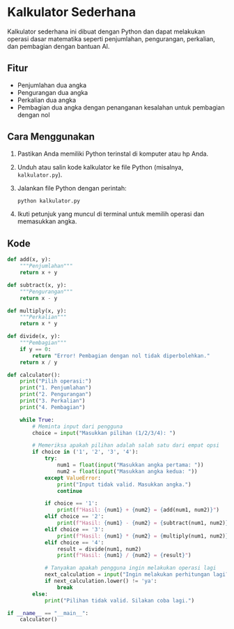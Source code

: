 # Kalkulator Sederhana

Kalkulator sederhana ini dibuat dengan Python dan dapat melakukan operasi dasar matematika seperti penjumlahan, pengurangan, perkalian, dan pembagian dengan bantuan AI.

## Fitur

- Penjumlahan dua angka
- Pengurangan dua angka
- Perkalian dua angka
- Pembagian dua angka dengan penanganan kesalahan untuk pembagian dengan nol

## Cara Menggunakan

1. Pastikan Anda memiliki Python terinstal di komputer atau hp Anda.
2. Unduh atau salin kode kalkulator ke file Python (misalnya, `kalkulator.py`).
3. Jalankan file Python dengan perintah:

    ```bash
    python kalkulator.py
    ```

4. Ikuti petunjuk yang muncul di terminal untuk memilih operasi dan memasukkan angka.

## Kode

```python
def add(x, y):
    """Penjumlahan"""
    return x + y

def subtract(x, y):
    """Pengurangan"""
    return x - y

def multiply(x, y):
    """Perkalian"""
    return x * y

def divide(x, y):
    """Pembagian"""
    if y == 0:
        return "Error! Pembagian dengan nol tidak diperbolehkan."
    return x / y

def calculator():
    print("Pilih operasi:")
    print("1. Penjumlahan")
    print("2. Pengurangan")
    print("3. Perkalian")
    print("4. Pembagian")

    while True:
        # Meminta input dari pengguna
        choice = input("Masukkan pilihan (1/2/3/4): ")

        # Memeriksa apakah pilihan adalah salah satu dari empat opsi
        if choice in ('1', '2', '3', '4'):
            try:
                num1 = float(input("Masukkan angka pertama: "))
                num2 = float(input("Masukkan angka kedua: "))
            except ValueError:
                print("Input tidak valid. Masukkan angka.")
                continue

            if choice == '1':
                print(f"Hasil: {num1} + {num2} = {add(num1, num2)}")
            elif choice == '2':
                print(f"Hasil: {num1} - {num2} = {subtract(num1, num2)}")
            elif choice == '3':
                print(f"Hasil: {num1} * {num2} = {multiply(num1, num2)}")
            elif choice == '4':
                result = divide(num1, num2)
                print(f"Hasil: {num1} / {num2} = {result}")

            # Tanyakan apakah pengguna ingin melakukan operasi lagi
            next_calculation = input("Ingin melakukan perhitungan lagi? (ya/tidak): ")
            if next_calculation.lower() != 'ya':
                break
        else:
            print("Pilihan tidak valid. Silakan coba lagi.")

if __name__ == "__main__":
    calculator()
